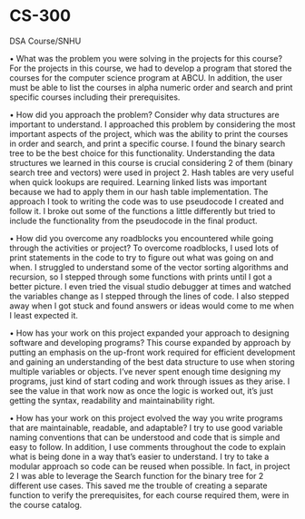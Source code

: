 # CS-300
DSA Course/SNHU

•	What was the problem you were solving in the projects for this course? For the projects in this course, we had to develop a program that stored the courses for the computer science program at ABCU. In addition, the user must be able to list the courses in alpha numeric order and search and print specific courses including their prerequisites. 

•	How did you approach the problem? Consider why data structures are important to understand. I approached this problem by considering the most important aspects of the project, which was the ability to print the courses in order and search, and print a specific course. I found the binary search tree to be the best choice for this functionality.  Understanding the data structures we learned in this course is crucial considering 2 of them (binary search tree and vectors) were used in project 2. Hash tables are very useful when quick lookups are required. Learning linked lists was important because we had to apply them in our hash table implementation. The approach I took to writing the code was to use pseudocode I created and follow it. I broke out some of the functions a little differently but tried to include the functionality from the pseudocode in the final product.   

•	How did you overcome any roadblocks you encountered while going through the activities or project? To overcome roadblocks, I used lots of print statements in the code to try to figure out what was going on and when. I struggled to understand some of the vector sorting algorithms and recursion, so I stepped through some functions with prints until I got a better picture. I even tried the visual studio debugger at times and watched the variables change as I stepped through the lines of code. I also stepped away when I got stuck and found answers or ideas would come to me when I least expected it.   

•	How has your work on this project expanded your approach to designing software and developing programs? This course expanded by approach by putting an emphasis on the up-front work required for efficient development and gaining an understanding of the best data structure to use when storing multiple variables or objects. I’ve never spent enough time designing my programs, just kind of start coding and work through issues as they arise.  I see the value in that work now as once the logic is worked out, it’s just getting the syntax, readability and maintainability right.

•	How has your work on this project evolved the way you write programs that are maintainable, readable, and adaptable? I try to use good variable naming conventions that can be understood and code that is simple and easy to follow. In addition, I use comments throughout the code to explain what is being done in a way that’s easier to understand. I try to take a modular approach so code can be reused when possible. In fact, in project 2 I was able to leverage the Search function for the binary tree for 2 different use cases. This saved me the trouble of creating a separate function to verify the prerequisites, for each course required them, were in the course catalog. 


